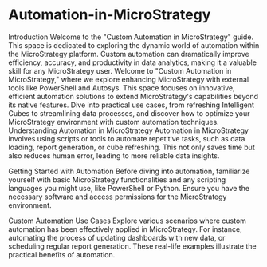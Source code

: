# Automation-in-MicroStrategy

Introduction
Welcome to the "Custom Automation in MicroStrategy" guide. This space is dedicated to exploring the dynamic world of automation within the MicroStrategy platform. Custom automation can dramatically improve efficiency, accuracy, and productivity in data analytics, making it a valuable skill for any MicroStrategy user.
Welcome to "Custom Automation in MicroStrategy," where we explore enhancing MicroStrategy with external tools like PowerShell and Autosys. This space focuses on innovative, efficient automation solutions to extend MicroStrategy's capabilities beyond its native features. Dive into practical use cases, from refreshing Intelligent Cubes to streamlining data processes, and discover how to optimize your MicroStrategy environment with custom automation techniques.
Understanding Automation in MicroStrategy
Automation in MicroStrategy involves using scripts or tools to automate repetitive tasks, such as data loading, report generation, or cube refreshing. This not only saves time but also reduces human error, leading to more reliable data insights.

Getting Started with Automation
Before diving into automation, familiarize yourself with basic MicroStrategy functionalities and any scripting languages you might use, like PowerShell or Python. Ensure you have the necessary software and access permissions for the MicroStrategy environment.

Custom Automation Use Cases
Explore various scenarios where custom automation has been effectively applied in MicroStrategy. For instance, automating the process of updating dashboards with new data, or scheduling regular report generation. These real-life examples illustrate the practical benefits of automation.
